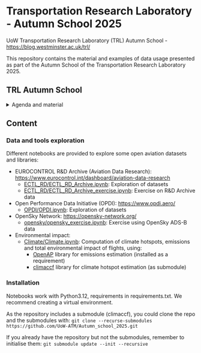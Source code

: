 # Transportation Research Laboratory - Autumn School 2025
UoW Transportation Research Laboratory (TRL) Autumn School - https://blog.westminster.ac.uk/trl/


This repository contains the material and examples of data usage presented as part of the Autumn School of the Transportation Research Laboratory 2025.

## TRL Autumn School

<details>
<summary>Agenda and material</summary>
  
- Monday – 27 October – Lectures :
    - [Welcome](autumn_school_slides/1_Welcome.pdf) 
    - [Introduction to air traffic management and mobility modelling](autumn_school_slides/2_Introduction_ATM.pdf)
    - Use of anonymised Mobile Network Data for transport modelling
    - [Modelling and simulating the system](autumn_school_slides/4_Mercury_Introduction.pdf) ([Mercury](https://github.com/UoW-ATM/Mercury) Agent-Based Model)
    - Techniques for data analysis and modelling
        - [Process mining for air transport and simulation analysis](autumn_school_slides/5_Process_Mining_in_Aviation.pdf)
        - [Regression models for flight operations](autumn_school_slides/6_Models_for_flight_operations.pdf)
        - [Clustering and trajectory analysis](autumn_school_slides/7_Aircraft_trajectory_usage.pdf)
        
- Tuesday – 28 October – Hands-on data:
    - Data sources for air transport and beyond (see [Data and tools exploration](#data-and-tools-exploration))
    - Example of research and models using open data sources
    - Definition of problems/topics to tackle during the rest of the week
    
- Wednesday – Thursday – 29-30 October – working on problems/topics.

- Friday – 31 October (hybrid (in person strongly recommended)):
    - Presentation of results/models developed by groups
 
</details>

## Content

### Data and tools exploration
Different notebooks are provided to explore some open aviation datasets and libraries:

- EUROCONTROL R&D Archive (Aviation Data Research): https://www.eurocontrol.int/dashboard/aviation-data-research
  - [ECTL_RD/ECTL_RD_Archive.ipynb](ECTL_RD/ECTL_RD_Archive.ipynb): Exploration of datasets
  - [ECTL_RD/ECTL_RD_Archive_exercise.ipynb](ECTL_RD/ECTL_RD_Archive_exercise.ipynb): Exercise on R&D Archive data
- Open Performance Data Initiative (OPDI): https://www.opdi.aero/
  - [OPDI/OPDI.ipynb](OPDI/OPDI.ipynb): Exploration of datasets
- OpenSky Network: https://opensky-network.org/
  - [opensky/opensky_exercise.ipynb](opensky/opensky_exercise.ipynb): Exercise using OpenSky ADS-B data
- Environmental impact:
  - [Climate/Climate.ipynb](Climate/Climate.ipynb): Computation of climate hotspots, emissions and total environmental impact of flights, using:
    - [OpenAP](https://github.com/TUDelft-CNS-ATM/openap) library for emissions estimation (installed as a requirement)
    - [climaccf](https://github.com/dlr-pa/climaccf/) library for climate hotspot estimation (as submodule)


### Installation
Notebooks work with Python3.12, requirements in requirements.txt. We recommend creating a virtual environment.

As the repository includes a submodule (climaccf), you could clone the repo and the submodules with:
`git clone --recurse-submodules https://github.com/UoW-ATM/Autumn_school_2025.git`

If you already have the repository but not the submodules, remember to initialise them: 
`git submodule update --init --recursive`

